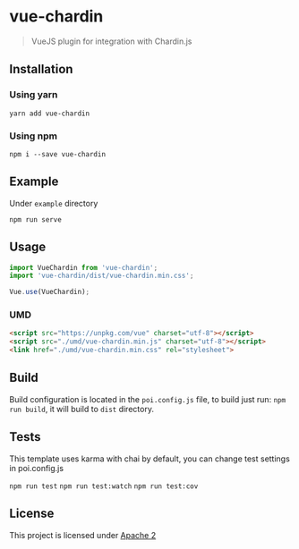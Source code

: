 # vue-chardin

> VueJS plugin for integration with Chardin.js

## Installation

### Using yarn

`yarn add vue-chardin`

### Using npm

`npm i --save vue-chardin`

## Example

Under `example` directory

`npm run serve`

## Usage

```jsx
import VueChardin from 'vue-chardin';
import 'vue-chardin/dist/vue-chardin.min.css';

Vue.use(VueChardin);
```


### UMD

```html
<script src="https://unpkg.com/vue" charset="utf-8"></script>
<script src="./umd/vue-chardin.min.js" charset="utf-8"></script>
<link href="./umd/vue-chardin.min.css" rel="stylesheet">
```

## Build

Build configuration is located in the `poi.config.js` file, to build just run: `npm run build`, it will build to `dist` directory.

## Tests

This template uses karma with chai by default, you can change test settings in poi.config.js

`npm run test`
`npm run test:watch`
`npm run test:cov`

## License

This project is licensed under [Apache 2](https://www.apache.org/licenses/LICENSE-2.0)
